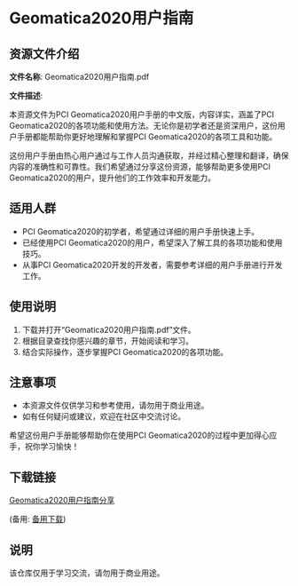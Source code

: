 # Geomatica2020用户指南

## 资源文件介绍

**文件名称**: Geomatica2020用户指南.pdf

**文件描述**: 

本资源文件为PCI Geomatica2020用户手册的中文版，内容详实，涵盖了PCI Geomatica2020的各项功能和使用方法。无论你是初学者还是资深用户，这份用户手册都能帮助你更好地理解和掌握PCI Geomatica2020的各项工具和功能。

这份用户手册由热心用户通过与工作人员沟通获取，并经过精心整理和翻译，确保内容的准确性和可靠性。我们希望通过分享这份资源，能够帮助更多使用PCI Geomatica2020的用户，提升他们的工作效率和开发能力。

## 适用人群

- PCI Geomatica2020的初学者，希望通过详细的用户手册快速上手。
- 已经使用PCI Geomatica2020的用户，希望深入了解工具的各项功能和使用技巧。
- 从事PCI Geomatica2020开发的开发者，需要参考详细的用户手册进行开发工作。

## 使用说明

1. 下载并打开“Geomatica2020用户指南.pdf”文件。
2. 根据目录查找你感兴趣的章节，开始阅读和学习。
3. 结合实际操作，逐步掌握PCI Geomatica2020的各项功能。

## 注意事项

- 本资源文件仅供学习和参考使用，请勿用于商业用途。
- 如有任何疑问或建议，欢迎在社区中交流讨论。

希望这份用户手册能够帮助你在使用PCI Geomatica2020的过程中更加得心应手，祝你学习愉快！

## 下载链接
[Geomatica2020用户指南分享](https://pan.quark.cn/s/c2a8dc248d25) 

(备用: [备用下载](https://pan.baidu.com/s/192zpDJFqmtcH6CZsDA47fg?pwd=1234))

## 说明

该仓库仅用于学习交流，请勿用于商业用途。
